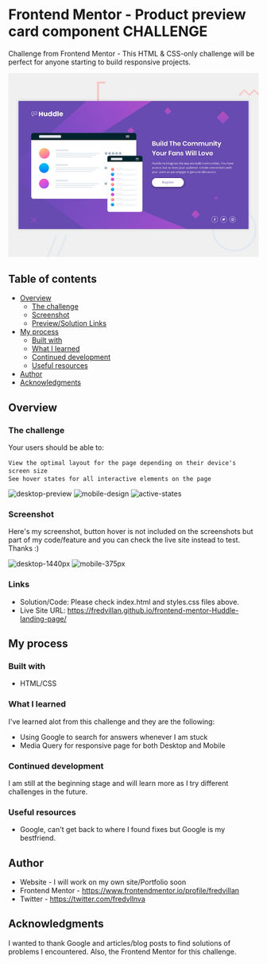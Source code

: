 # Frontend Mentor - Product preview card component CHALLENGE

Challenge from Frontend Mentor - This HTML & CSS-only challenge will be perfect for anyone starting to build responsive projects.

![Design preview for the Product preview card component coding challenge](./design/desktop-preview.jpg)


## Table of contents

- [Overview](#overview)
  - [The challenge](#the-challenge)
  - [Screenshot](#screenshot)
  - [Preview/Solution Links](#links)
- [My process](#my-process)
  - [Built with](#built-with)
  - [What I learned](#what-i-learned)
  - [Continued development](#continued-development)
  - [Useful resources](#useful-resources)
- [Author](#author)
- [Acknowledgments](#acknowledgments)



## Overview

### The challenge

Your users should be able to:

    View the optimal layout for the page depending on their device's screen size
    See hover states for all interactive elements on the page

![desktop-preview](https://user-images.githubusercontent.com/106635525/180039735-91efa2be-ab46-4021-b400-3e276864c048.jpg)
![mobile-design](https://user-images.githubusercontent.com/106635525/180039779-5b0e6f9f-2660-462d-840a-270cead8ff96.jpg)
![active-states](https://user-images.githubusercontent.com/106635525/180039790-b1c79fb7-35ba-4c82-bb7d-f9f9690160fb.jpg)


### Screenshot

Here's my screenshot, button hover is not included on the screenshots but part of my code/feature and you can check the live site instead to test. Thanks :)

![desktop-1440px](https://user-images.githubusercontent.com/106635525/180039871-e754090a-87b7-4048-847d-059f031334c8.png)
![mobile-375px](https://user-images.githubusercontent.com/106635525/180039867-94946976-aa00-44a8-80de-6d915877e4bb.png)


### Links


- Solution/Code: Please check index.html and styles.css files above.
- Live Site URL: https://fredvillan.github.io/frontend-mentor-Huddle-landing-page/

## My process

### Built with

- HTML/CSS

### What I learned

I've learned alot from this challenge and they are the following:

- Using Google to search for answers whenever I am stuck
- Media Query for responsive page for both Desktop and Mobile

### Continued development

I am still at the beginning stage and will learn more as I try different challenges in the future.

### Useful resources

- Google, can't get back to where I found fixes but Google is my bestfriend.

## Author

- Website - I will work on my own site/Portfolio soon
- Frontend Mentor - https://www.frontendmentor.io/profile/fredvillan
- Twitter - https://twitter.com/fredvllnva

## Acknowledgments

I wanted to thank Google and articles/blog posts to find solutions of problems I encountered. Also, the Frontend Mentor for this challenge.
